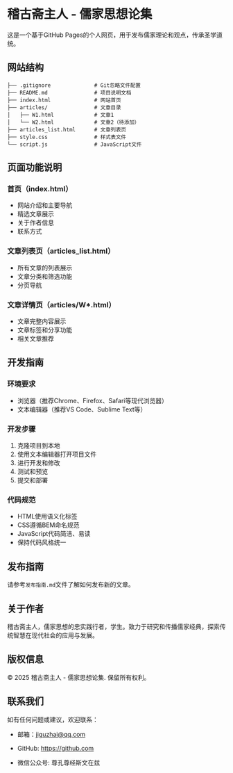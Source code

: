 # 稽古斋主人 - 儒家思想论集

这是一个基于GitHub Pages的个人网页，用于发布儒家理论和观点，传承圣学道统。

## 网站结构

```
├── .gitignore              # Git忽略文件配置
├── README.md               # 项目说明文档
├── index.html              # 网站首页
├── articles/               # 文章目录
│   ├── W1.html             # 文章1
│   └── W2.html             # 文章2（待添加）
├── articles_list.html      # 文章列表页
├── style.css               # 样式表文件
└── script.js               # JavaScript文件
```

## 页面功能说明

### 首页（index.html）
- 网站介绍和主要导航
- 精选文章展示
- 关于作者信息
- 联系方式

### 文章列表页（articles_list.html）
- 所有文章的列表展示
- 文章分类和筛选功能
- 分页导航

### 文章详情页（articles/W*.html）
- 文章完整内容展示
- 文章标签和分享功能
- 相关文章推荐

## 开发指南

### 环境要求
- 浏览器（推荐Chrome、Firefox、Safari等现代浏览器）
- 文本编辑器（推荐VS Code、Sublime Text等）

### 开发步骤
1. 克隆项目到本地
2. 使用文本编辑器打开项目文件
3. 进行开发和修改
4. 测试和预览
5. 提交和部署

### 代码规范
- HTML使用语义化标签
- CSS遵循BEM命名规范
- JavaScript代码简洁、易读
- 保持代码风格统一

## 发布指南

请参考`发布指南.md`文件了解如何发布新的文章。

## 关于作者

稽古斋主人，儒家思想的忠实践行者，学生。致力于研究和传播儒家经典，探索传统智慧在现代社会的应用与发展。

## 版权信息

© 2025 稽古斋主人 - 儒家思想论集. 保留所有权利。

## 联系我们

如有任何问题或建议，欢迎联系：
- 邮箱：jiguzhai@qq.com
- GitHub: https://github.com

- 微信公众号: 尊孔尊经斯文在兹
